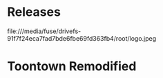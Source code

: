 # Releases
file:///media/fuse/drivefs-91f7f24eca7fad7bde6fbe69fd363fb4/root/logo.jpeg
# Toontown Remodified
